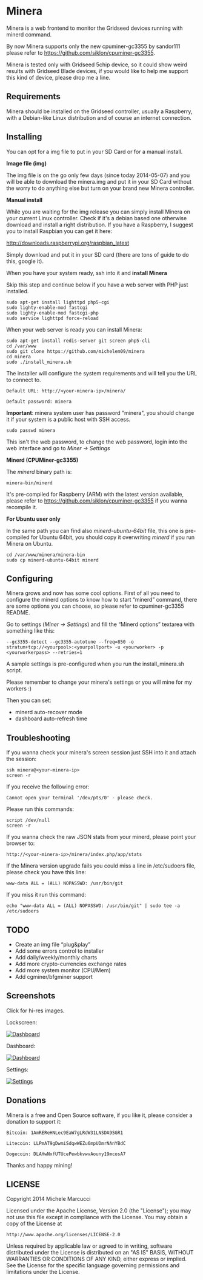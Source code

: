 Minera
==============

Minera is a web frontend to monitor the Gridseed devices running with minerd command.

By now Minera supports only the new cpuminer-gc3355 by sandor111 please refer to https://github.com/siklon/cpuminer-gc3355.

Minera is tested only with Gridseed 5chip device, so it could show weird results with Gridseed Blade devices, if you would like to help me support this kind of device, please drop me a line.

Requirements
-------------

Minera should be installed on the Gridseed controller, usually a Raspberry, with a Debian-like Linux distribution and of course an internet connection.

Installing
-------------

You can opt for a img file to put in your SD Card or for a manual install.

**Image file (img)**

The img file is on the go only few days (since today 2014-05-07) and you will be able to download the minera.img and put it in your SD Card without the worry to do anything else but turn on your brand new Minera controller.

**Manual install**

While you are waiting for the img release you can simply install Minera on your current Linux controller. Check if it's a debian based one otherwise download and install a right distribution.
If you have a Raspberry, I suggest you to install Raspbian you can get it here: 

http://downloads.raspberrypi.org/raspbian_latest

Simply download and put it in your SD card (there are tons of guide to do this, google it).

When you have your system ready, ssh into it and **install Minera**

Skip this step and continue below if you have a web server with PHP just installed.

```
sudo apt-get install lighttpd php5-cgi
sudo lighty-enable-mod fastcgi 
sudo lighty-enable-mod fastcgi-php
sudo service lighttpd force-reload
```

When your web server is ready you can install Minera:

```
sudo apt-get install redis-server git screen php5-cli
cd /var/www
sudo git clone https://github.com/michelem09/minera
cd minera
sudo ./install_minera.sh
```

The installer will configure the system requirements and will tell you the URL to connect to.

    Default URL: http://<your-minera-ip>/minera/

	Default password: minera
	
**Important**: minera system user has password "minera", you should change it if your system is a public host with SSH access.

	sudo passwd minera
	
This isn't the web password, to change the web password, login into the web interface and go to *Miner -> Settings*

**Minerd (CPUMiner-gc3355)**

The *minerd* binary path is:

	minera-bin/minerd 
	
It's pre-compiled for Raspberry (ARM) with the latest version available, please refer to https://github.com/siklon/cpuminer-gc3355 if you wanna recompile it.

**For Ubuntu user only**

In the same path you can find also *minerd-ubuntu-64bit* file, this one is pre-compiled for Ubuntu 64bit, you should copy it overwriting *minerd* if you run Minera on Ubuntu.

	cd /var/www/minera/minera-bin
	sudo cp minerd-ubuntu-64bit minerd

Configuring
-------------

Minera grows and now has some cool options.
First of all you need to configure the minerd options to know how to start “minerd” command, there are some options you can choose, so please refer to cpuminer-gc3355 README.

Go to settings (*Miner -> Settings*) and fill the “Minerd options” textarea with something like this:

```
--gc3355-detect --gc3355-autotune --freq=850 -o stratum+tcp://<yourpool>:<yourpollport> -u <yourworker> -p <yourworkerpass> --retries=1
```

A sample settings is pre-configured when you run the install_minera.sh script.

Please remember to change your minera's settings or you will mine for my workers :)

Then you can set:

* minerd auto-recover mode
* dashboard auto-refresh time

Troubleshooting
-------------

If you wanna check your minera's screen session just SSH into it and attach the session:

	ssh minera@<your-minera-ip>
	screen -r

If you receive the following error:

	Cannot open your terminal '/dev/pts/0' - please check.
	
Please run this commands:

	script /dev/null
	screen -r
	
If you wanna check the raw JSON stats from your minerd, please point your browser to:

	http://<your-minera-ip>/minera/index.php/app/stats
	
If the Minera version upgrade fails you could miss a line in /etc/sudoers file, please check you have this line:

	www-data ALL = (ALL) NOPASSWD: /usr/bin/git
	
If you miss it run this command:

	echo "www-data ALL = (ALL) NOPASSWD: /usr/bin/git" | sudo tee -a /etc/sudoers

TODO
-------------

* Create an img file “plug&play”
* Add some errors control to installer
* Add daily/weekly/monthly charts
* Add more crypto-currencies exchange rates
* Add more system monitor (CPU/Mem)
* Add cgminer/bfgminer support

Screenshots
-------------

Click for hi-res images.

Lockscreen:

[![Dashboard](https://github.com/michelem09/minera/raw/master/assets/img/screen_minera_lock.png)](https://github.com/michelem09/minera/raw/master/assets/img/screen_minera_lock_hi.png)

Dashboard:

[![Dashboard](https://github.com/michelem09/minera/raw/master/assets/img/screen_minera_dashboard.png)](https://github.com/michelem09/minera/raw/master/assets/img/screen_minera_dashboard_hi.png)

Settings:

[![Settings](https://github.com/michelem09/minera/raw/master/assets/img/screen_minera_settings.png)](https://github.com/michelem09/minera/raw/master/assets/img/screen_minera_settings_hi.png)

Donations
-------------

Minera is a free and Open Source software, if you like it, please consider a donation to support it:

    Bitcoin: 1AmREReHNLec9EaW7gLRdW31LNSDA9SGR1

    Litecoin: LLPmAT9gDwmiSdqwWEZu6mpUDmrNAnYBdC

    Dogecoin: DLAHwNxfUTUcePewbkvwvAouny19mcosA7

Thanks and happy mining!

LICENSE
-------------

Copyright 2014 Michele Marcucci

Licensed under the Apache License, Version 2.0 (the "License");
you may not use this file except in compliance with the License.
You may obtain a copy of the License at

    http://www.apache.org/licenses/LICENSE-2.0

Unless required by applicable law or agreed to in writing, software
distributed under the License is distributed on an "AS IS" BASIS,
WITHOUT WARRANTIES OR CONDITIONS OF ANY KIND, either express or implied.
See the License for the specific language governing permissions and
limitations under the License.